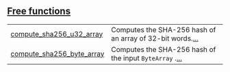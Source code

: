 
[Free functions](./core-sha256-free_functions.md)
 ---
| | |
|:---|:---|
| [compute_sha256_u32_array](./core-sha256-compute_sha256_u32_array.md) | Computes the SHA-256 hash of an array of 32-bit words.[...](./core-sha256-compute_sha256_u32_array.md) |
| [compute_sha256_byte_array](./core-sha256-compute_sha256_byte_array.md) | Computes the SHA-256 hash of the input `ByteArray` .[...](./core-sha256-compute_sha256_byte_array.md) |
